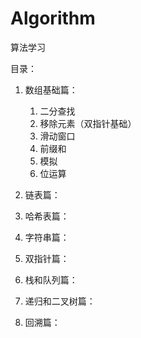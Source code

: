 # Algorithm
算法学习

目录：

1. 数组基础篇：
   1. 二分查找
   2. 移除元素（双指针基础）
   3. 滑动窗口
   4. 前缀和
   5. 模拟
   6. 位运算
  
2. 链表篇：
3. 哈希表篇：
4. 字符串篇：
5. 双指针篇：
6. 栈和队列篇：
7. 递归和二叉树篇：
8. 回溯篇：
